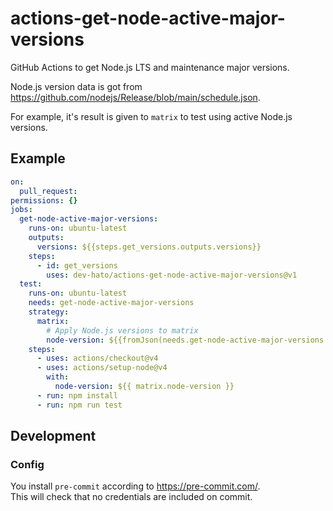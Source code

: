 # actions-get-node-active-major-versions

GitHub Actions to get Node.js LTS and maintenance major versions.

Node.js version data is got from <https://github.com/nodejs/Release/blob/main/schedule.json>.

For example, it's result is given to `matrix` to test using active Node.js versions.

## Example

```yaml
on:
  pull_request:
permissions: {}
jobs:
  get-node-active-major-versions:
    runs-on: ubuntu-latest
    outputs:
      versions: ${{steps.get_versions.outputs.versions}}
    steps:
      - id: get_versions
        uses: dev-hato/actions-get-node-active-major-versions@v1
  test:
    runs-on: ubuntu-latest
    needs: get-node-active-major-versions
    strategy:
      matrix:
        # Apply Node.js versions to matrix
        node-version: ${{fromJson(needs.get-node-active-major-versions.outputs.versions)}}
    steps:
      - uses: actions/checkout@v4
      - uses: actions/setup-node@v4
        with:
          node-version: ${{ matrix.node-version }}
      - run: npm install
      - run: npm run test
```

## Development

### Config

You install `pre-commit` according to <https://pre-commit.com/>.  
This will check that no credentials are included on commit.
